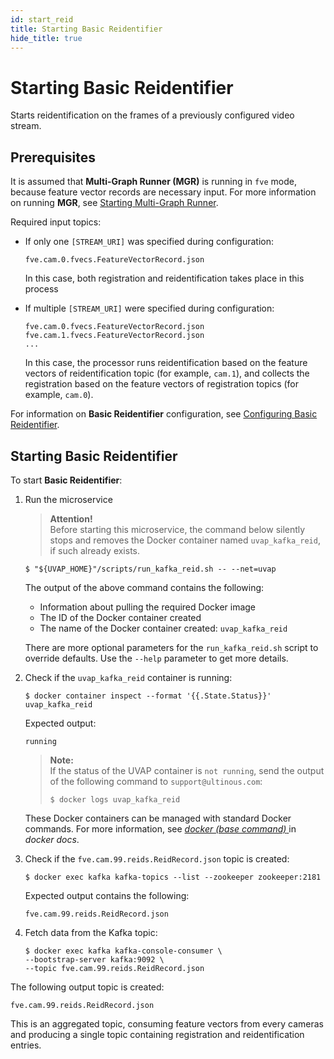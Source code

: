 ```yaml
---
id: start_reid
title: Starting Basic Reidentifier
hide_title: true
---
```


# Starting Basic Reidentifier

Starts reidentification on the frames of a previously configured video stream.

## Prerequisites

It is assumed that **Multi-Graph Runner (MGR)** is running in `fve` mode,
because feature vector  records are necessary input. For more information on
running **MGR**, see [Starting Multi-Graph Runner].

Required input topics:

* If only one `[STREAM_URI]` was specified during configuration:
  
  ```
  fve.cam.0.fvecs.FeatureVectorRecord.json
  ```

  In this case, both registration and reidentification takes place
  in this process

* If multiple `[STREAM_URI]` were specified during configuration:

  ```
  fve.cam.0.fvecs.FeatureVectorRecord.json
  fve.cam.1.fvecs.FeatureVectorRecord.json
  ...
  ```
  
  In this case, the processor runs reidentification based on the
  feature vectors of reidentification topic (for example, `cam.1`),
  and collects the registration based on the feature vectors of
  registration topics (for example, `cam.0`).

For information on **Basic Reidentifier** configuration, see
[Configuring Basic Reidentifier].

## Starting Basic Reidentifier

To start **Basic Reidentifier**:

1. Run the microservice

   > **Attention!**  
   Before starting this microservice, the command below silently stops and
   removes the Docker container named `uvap_kafka_reid`, if such already exists.
   
   ```
   $ "${UVAP_HOME}"/scripts/run_kafka_reid.sh -- --net=uvap
   ```

   The output of the above command contains the following:
   * Information about pulling the required Docker image
   * The ID of the Docker container created
   * The name of the Docker container created: `uvap_kafka_reid`	

   There are more optional parameters for the `run_kafka_reid.sh` script to
   override defaults. Use the `--help` parameter to get more details.
	
1. Check if the `uvap_kafka_reid` container is running:

   ```
   $ docker container inspect --format '{{.State.Status}}' uvap_kafka_reid
   ```
	
   Expected output:
	
   ```
   running
   ```
	
   > **Note:**  
   If the status of the UVAP container is `not running`, send the output of
   the following command to `support@ultinous.com`:
   >```
   >$ docker logs uvap_kafka_reid
   >```
	
   These Docker containers can be managed with standard Docker commands.
   For more information, see
   <a
   href="https://docs.docker.com/engine/reference/commandline/docker/"
   target="_blank">
   <i>docker (base command)</i>
   </a> in _docker docs_.

1. Check if the `fve.cam.99.reids.ReidRecord.json` topic is created:

   ```
   $ docker exec kafka kafka-topics --list --zookeeper zookeeper:2181
   ```
	
   Expected output contains the following:
	
   ```
   fve.cam.99.reids.ReidRecord.json
   ```
	
1. Fetch data from the Kafka topic:

   ```
   $ docker exec kafka kafka-console-consumer \
   --bootstrap-server kafka:9092 \
   --topic fve.cam.99.reids.ReidRecord.json
   ```

The following output topic is created:

```
fve.cam.99.reids.ReidRecord.json
```

This is an aggregated topic, consuming feature vectors from every cameras and producing a single topic containing registration and reidentification entries.

[Configuring Basic Reidentifier]: conf_reid.md#configuring-basic-reidentifier
[Starting Multi-Graph Runner]: start_mgr.md#starting-multi-graph-runner
